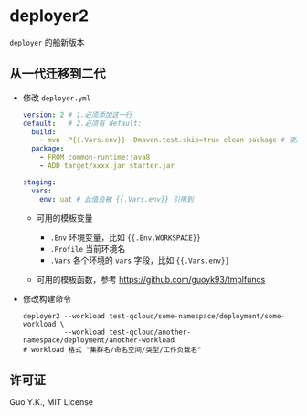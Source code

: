 # deployer2

`deployer` 的船新版本

## 从一代迁移到二代

* 修改 `deployer.yml`

    ```yaml
    version: 2 # 1.必须添加这一行
    default:   # 2.必须有 default:
      build:
        - mvn -P{{.Vars.env}} -Dmaven.test.skip=true clean package # 使用标准 Go {{}} 模板
      package:
        - FROM common-runtime:java8
        - ADD target/xxxx.jar starter.jar
  
    staging:
      vars:
        env: uat # 此值会被 {{.Vars.env}} 引用到
    ```
  
   * 可用的模板变量 
   
       * `.Env` 环境变量，比如 `{{.Env.WORKSPACE}}`
       * `.Profile` 当前环境名
       * `.Vars` 各个环境的 `vars` 字段，比如 `{{.Vars.env}}`
   
   * 可用的模板函数，参考 https://github.com/guoyk93/tmplfuncs
   
* 修改构建命令

  ```shell script
  deployer2 --workload test-qcloud/some-namespace/deployment/some-workload \
            --workload test-qcloud/another-namespace/deployment/another-workload
  # workload 格式 "集群名/命名空间/类型/工作负载名"
  ```

## 许可证

Guo Y.K., MIT License

